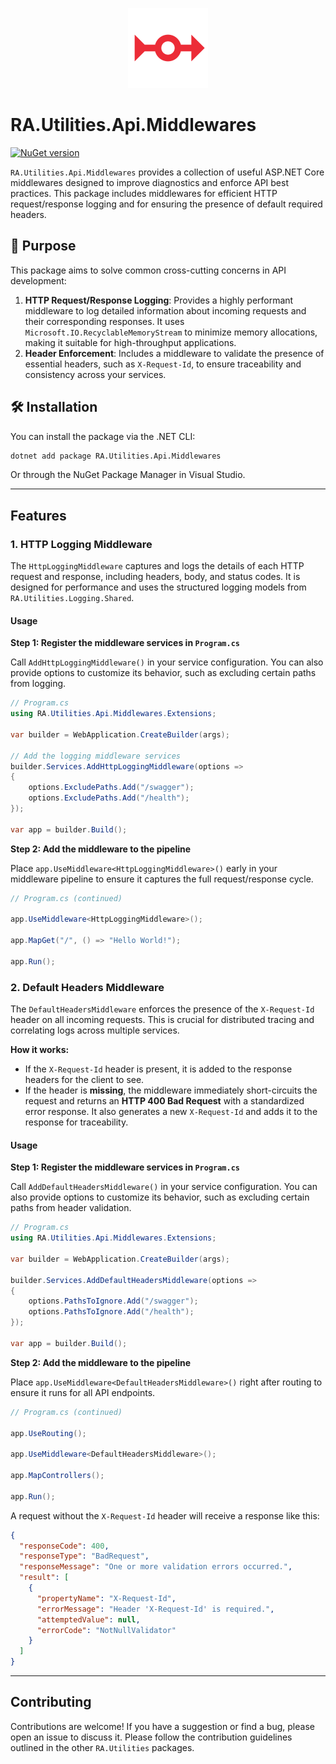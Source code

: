 <p align="center">
  <img src="../../Assets/Images/middleware.svg" alt="RA.Utilities.Api.Middlewares Logo" width="128">
</p>

# RA.Utilities.Api.Middlewares

[![NuGet version](https://img.shields.io/nuget/v/RA.Utilities.Api.Middlewares.svg)](https://www.nuget.org/packages/RA.Utilities.Api.Middlewares/)

`RA.Utilities.Api.Middlewares` provides a collection of useful ASP.NET Core middlewares designed to improve diagnostics and enforce API best practices.
This package includes middlewares for efficient HTTP request/response logging and for ensuring the presence of default required headers.

## 🎯 Purpose

This package aims to solve common cross-cutting concerns in API development:

1.  **HTTP Request/Response Logging**: Provides a highly performant middleware to log detailed information about incoming requests and their corresponding responses. It uses `Microsoft.IO.RecyclableMemoryStream` to minimize memory allocations, making it suitable for high-throughput applications.
2.  **Header Enforcement**: Includes a middleware to validate the presence of essential headers, such as `X-Request-Id`, to ensure traceability and consistency across your services.

## 🛠️ Installation

You can install the package via the .NET CLI:

```bash
dotnet add package RA.Utilities.Api.Middlewares
```

Or through the NuGet Package Manager in Visual Studio.

---

## Features

### 1. HTTP Logging Middleware

The `HttpLoggingMiddleware` captures and logs the details of each HTTP request and response, including headers, body, and status codes. It is designed for performance and uses the structured logging models from `RA.Utilities.Logging.Shared`.

#### Usage

**Step 1: Register the middleware services in `Program.cs`**

Call `AddHttpLoggingMiddleware()` in your service configuration. You can also provide options to customize its behavior, such as excluding certain paths from logging.

```csharp
// Program.cs
using RA.Utilities.Api.Middlewares.Extensions;

var builder = WebApplication.CreateBuilder(args);

// Add the logging middleware services
builder.Services.AddHttpLoggingMiddleware(options =>
{
    options.ExcludePaths.Add("/swagger");
    options.ExcludePaths.Add("/health");
});

var app = builder.Build();
```

**Step 2: Add the middleware to the pipeline**

Place `app.UseMiddleware<HttpLoggingMiddleware>()` early in your middleware pipeline to ensure it captures the full request/response cycle.

```csharp
// Program.cs (continued)

app.UseMiddleware<HttpLoggingMiddleware>();

app.MapGet("/", () => "Hello World!");

app.Run();
```

### 2. Default Headers Middleware

The `DefaultHeadersMiddleware` enforces the presence of the `X-Request-Id` header on all incoming requests. This is crucial for distributed tracing and correlating logs across multiple services.

**How it works:**

- If the `X-Request-Id` header is present, it is added to the response headers for the client to see.
- If the header is **missing**, the middleware immediately short-circuits the request and returns an **HTTP 400 Bad Request** with a standardized error response. It also generates a new `X-Request-Id` and adds it to the response for traceability.

#### Usage

**Step 1: Register the middleware services in `Program.cs`**

Call `AddDefaultHeadersMiddleware()` in your service configuration.
You can also provide options to customize its behavior, such as excluding certain paths from header validation.

```csharp
// Program.cs
using RA.Utilities.Api.Middlewares.Extensions;

var builder = WebApplication.CreateBuilder(args);

builder.Services.AddDefaultHeadersMiddleware(options =>
{
    options.PathsToIgnore.Add("/swagger");
    options.PathsToIgnore.Add("/health");
});

var app = builder.Build();
```

**Step 2: Add the middleware to the pipeline**

Place `app.UseMiddleware<DefaultHeadersMiddleware>()` right after routing to ensure it runs for all API endpoints.

```csharp
// Program.cs (continued)

app.UseRouting();

app.UseMiddleware<DefaultHeadersMiddleware>();

app.MapControllers();

app.Run();
```

A request without the `X-Request-Id` header will receive a response like this:

```json
{
  "responseCode": 400,
  "responseType": "BadRequest",
  "responseMessage": "One or more validation errors occurred.",
  "result": [
    {
      "propertyName": "X-Request-Id",
      "errorMessage": "Header 'X-Request-Id' is required.",
      "attemptedValue": null,
      "errorCode": "NotNullValidator"
    }
  ]
}
```

---

## Contributing

Contributions are welcome! If you have a suggestion or find a bug, please open an issue to discuss it. Please follow the contribution guidelines outlined in the other `RA.Utilities` packages.